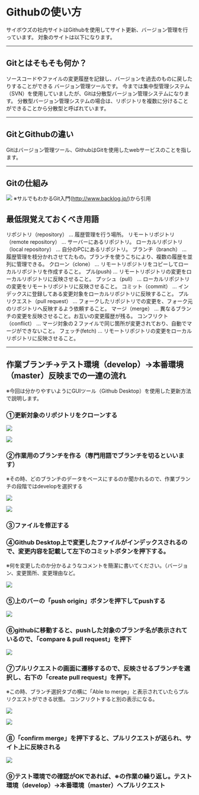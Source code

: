 
# Githubの使い方

サイボウズの社内サイトはGithubを使用してサイト更新、バージョン管理を行っています。
対象のサイトは以下になります。

---

## Gitとはそもそも何か？
ソースコードやファイルの変更履歴を記録し、バージョンを過去のものに戻したりすることができる
バージョン管理ツールです。
今までは集中型管理システム（SVN）を使用していましたが、Gitは分散型バージョン管理システムになります。
分散型バージョン管理システムの場合は、リポジトリを複数に分けることができることから分散型と呼ばれています。

---

## GitとGithubの違い
Gitはバージョン管理ツール、GithubはGitを使用したwebサービスのことを指します。

---

## Gitの仕組み
![](img/capture_intro1_2_2.png)
※サルでもわかるGit入門(http://www.backlog.jp/)から引用

## 最低限覚えておくべき用語

リポジトリ（repository） … 履歴管理を行う場所。
リモートリポジトリ（remote repository） … サーバーにあるリポジトリ。
ローカルリポジトリ（local repository） … 自分のPCにあるリポジトリ。
ブランチ（branch） … 履歴管理を枝分かれさせてたもの。ブランチを使うこちにより、複数の履歴を並列に管理できる。
クローン（clone） … リモートリポジトリをコピーしてローカルリポジトリを作成すること。
プル(push) … リモートリポジトリの変更をローカルリポジトリに反映させること。
プッシュ（pull） … ローカルリポジトリの変更をリモートリポジトリに反映させること。
コミット（commit） … インデックスに登録してある変更対象をローカルリポジトリに反映すること。
プルリクエスト（pull request） … フォークしたリポジトリでの変更を、フォーク元のリポジトリへ反映するよう依頼すること。
マージ（merge） … 異なるブランチの変更を反映させること。お互いの変更履歴が残る。
コンフリクト（conflict） … マージ対象の２ファイルで同じ箇所が変更されており、自動でマージができないこと。
フェッチ(fetch) … リモートリポジトリの変更をローカルリポジトリに反映させること。

---

## 作業ブランチ→テスト環境（develop）→本番環境（master）反映までの一連の流れ

※今回は分かりやすいようにGUIツール（Github Desktop）を使用した更新方法で説明します。

### ①更新対象のリポジトリをクローンする

![](img/github_clone_01.png)

![](img/github_clone_02.png)

### ②作業用のブランチを作る（専門用語でブランチを切るといいます）
※その時、どのブランチのデータをベースにするのか聞かれるので、作業ブランチの段階ではdevelopを選択する

![](img/github_branch_01.png)

![](img/github_branch_02.png)

### ③ファイルを修正する

### ④Github Desktop上で変更したファイルがインデックスされるので、変更内容を記載して左下のコミットボタンを押下する。
※何を変更したのか分かるようなコメントを簡潔に書いてください。（バージョン、変更箇所、変更理由など。

![](img/github_commit_01.png)

### ⑤上のバーの「push origin」ボタンを押下してpushする

![](img/github_push_01.png)

### ⑥githubに移動すると、pushした対象のブランチ名が表示されているので、「compare & pull request」を押下

![](img/github_push_02.png)

### ⑦プルリクエストの画面に遷移するので、反映させるブランチを選択し、右下の「create  pull request」を押下。
※この時、ブランチ選択タブの横に「Able to merge」と表示されていたらプルリクエストができる状態。
コンフリクトすると別の表示になる。

![](img/github_push_03.png)

![](img/github_push_04.png)

### ⑧「confirm merge」を押下すると、プルリクエストが送られ、サイト上に反映される

![](img/github_push_05.png)

### ⑨テスト環境での確認がOKであれば、※の作業の繰り返し。テスト環境（develop）→本番環境（master）へプルリクエスト